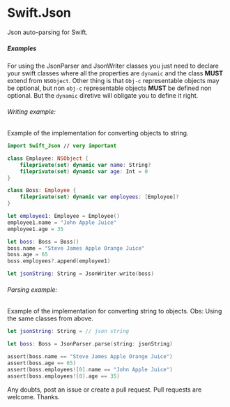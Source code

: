 # Swift.Json
Json auto-parsing for Swift.

##### Examples
For using the JsonParser and JsonWriter classes you just need to declare your swift classes where all the properties are `dynamic` and the class **MUST** extend from `NSObject`.
Other thing is that `Obj-c` representable objects may be optional, but non `obj-c` representable objects **MUST** be defined non optional.
But the `dynamic` diretive will obligate you to define it right.

###### Writing example:
Example of the implementation for converting objects to string.
```swift
import Swift_Json // very important

class Employee: NSObject {
    fileprivate(set) dynamic var name: String?
    fileprivate(set) dynamic var age: Int = 0
}

class Boss: Employee {
    fileprivate(set) dynamic var employees: [Employee]?
}

let employee1: Employee = Employee()
employee1.name = "John Apple Juice"
employee1.age = 35

let boss: Boss = Boss()
boss.name = "Steve James Apple Orange Juice"
boss.age = 65
boss.employees?.append(employee1)

let jsonString: String = JsonWriter.write(boss)
```

###### Parsing example:
Example of the implementation for converting string to objects.
Obs: Using the same classes from above.
```swift
let jsonString: String = // json string

let boss: Boss = JsonParser.parse(string: jsonString)

assert(boss.name == "Steve James Apple Orange Juice")
assert(boss.age == 65)
assert(boss.employees![0].name == "John Apple Juice")
assert(boss.employees![0].age == 35)
```

Any doubts, post an issue or create a pull request. Pull requests are welcome.
Thanks.